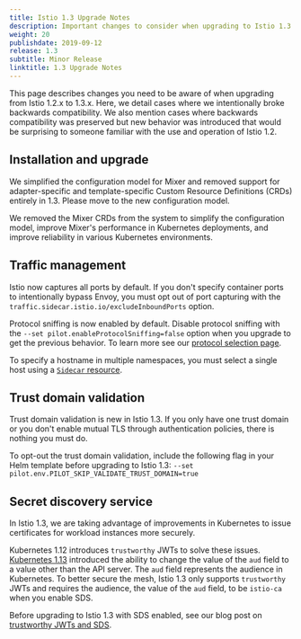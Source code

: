```yaml
---
title: Istio 1.3 Upgrade Notes
description: Important changes to consider when upgrading to Istio 1.3.
weight: 20
publishdate: 2019-09-12
release: 1.3
subtitle: Minor Release
linktitle: 1.3 Upgrade Notes
---
```


This page describes changes you need to be aware of when upgrading from
Istio 1.2.x to 1.3.x.  Here, we detail cases where we intentionally broke backwards
compatibility.  We also mention cases where backwards compatibility was
preserved but new behavior was introduced that would be surprising to someone
familiar with the use and operation of Istio 1.2.

## Installation and upgrade

We simplified the configuration model for Mixer and removed support for
adapter-specific and template-specific Custom Resource Definitions (CRDs)
entirely in 1.3. Please move to the new configuration model.

We removed the Mixer CRDs from the system to simplify the configuration
model, improve Mixer's performance in Kubernetes deployments, and improve
reliability in various Kubernetes environments.

## Traffic management

Istio now captures all ports by default. If you don't specify container ports
to intentionally bypass Envoy, you must opt out of port capturing with the
`traffic.sidecar.istio.io/excludeInboundPorts` option.

Protocol sniffing is now enabled by default. Disable protocol sniffing with the
`--set pilot.enableProtocolSniffing=false` option when you upgrade to get the
previous behavior. To learn more see our [protocol selection page](/pt-br/docs/ops/configuration/traffic-management/protocol-selection/).

To specify a hostname in multiple namespaces, you must select a single host using
a [`Sidecar` resource](/pt-br/docs/reference/config/networking/sidecar/).

## Trust domain validation

Trust domain validation is new in Istio 1.3. If you only have one trust domain
or you don't enable mutual TLS through authentication policies, there is nothing
you must do.

To opt-out the trust domain validation, include the following flag in your Helm
template before upgrading to Istio 1.3:
`--set pilot.env.PILOT_SKIP_VALIDATE_TRUST_DOMAIN=true`

## Secret discovery service

In Istio 1.3, we are taking advantage of improvements in Kubernetes to issue
certificates for workload instances more securely.

Kubernetes 1.12 introduces `trustworthy` JWTs to solve these issues.
[Kubernetes 1.13](https://github.com/kubernetes/kubernetes/blob/master/CHANGELOG/CHANGELOG-1.13.md)
introduced the ability to change the value of the `aud` field to a value other
than the API server. The `aud` field represents the audience in Kubernetes. To
better secure the mesh, Istio 1.3 only supports `trustworthy` JWTs and requires
the audience, the value of the `aud` field, to be `istio-ca` when you enable
SDS.

Before upgrading to Istio 1.3 with SDS enabled, see our blog post on
[trustworthy JWTs and SDS](/pt-br/blog/2019/trustworthy-jwt-sds/).
